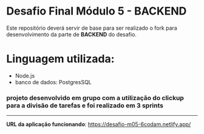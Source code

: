 
# Desafio Final Módulo 5 - BACKEND

Este repositório deverá servir de base para ser realizado o fork para desenvolvimento da parte de **BACKEND** do desafio.


# Linguagem utilizada:

- Node.js
- banco de dados: PostgresSQL

### projeto desenvolvido em grupo com a utilização do clickup para a divisão de tarefas e foi realizado em 3 sprints 

---

**URL da aplicação funcionando**: https://desafio-m05-6codam.netlify.app/



